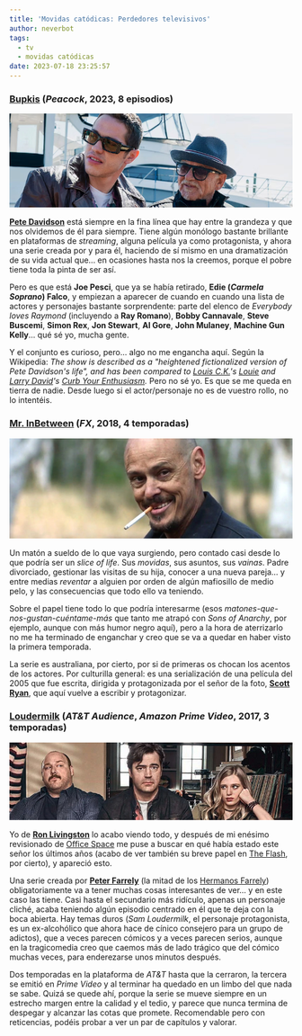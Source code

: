 ```yaml
---
title: 'Movidas catódicas: Perdedores televisivos'
author: neverbot
tags:
  - tv
  - movidas catódicas
date: 2023-07-18 23:25:57
---
```


### [Bupkis](https://thetvdb.com/series/bupkis) (*Peacock*, 2023, 8 episodios)

![bupkis](./movidas-catodicas-perdedores-televisivos/bupkis.jpg)

[**Pete Davidson**](https://en.wikipedia.org/wiki/Pete_Davidson) está siempre en la fina línea que hay entre la grandeza y que nos olvidemos de él para siempre. Tiene algún monólogo bastante brillante en plataformas de *streaming*, alguna película ya como protagonista, y ahora una serie creada por y para él, haciendo de sí mismo en una dramatización de su vida actual que... en ocasiones hasta nos la creemos, porque el pobre tiene toda la pinta de ser así.

Pero es que está **Joe Pesci**, que ya se había retirado, **Edie (*Carmela Soprano*) Falco**, y empiezan a aparecer de cuando en cuando una lista de actores y personajes bastante sorprendente: parte del elenco de *Everybody loves Raymond* (incluyendo a **Ray Romano**), **Bobby Cannavale**, **Steve Buscemi**, **Simon Rex**, **Jon Stewart**, **Al Gore**, **John Mulaney**, **Machine Gun Kelly**... qué sé yo, mucha gente.

Y el conjunto es curioso, pero... algo no me engancha aquí. Según la Wikipedia: *The show is described as a "heightened fictionalized version of Pete Davidson's life", and has been compared to [Louis C.K.](https://en.wikipedia.org/wiki/Louis_C.K.)'s [Louie](https://en.wikipedia.org/wiki/Louie_(American_TV_series)) and [Larry David](https://en.wikipedia.org/wiki/Larry_David)'s [Curb Your Enthusiasm](https://en.wikipedia.org/wiki/Curb_Your_Enthusiasm).* Pero no sé yo. Es que se me queda en tierra de nadie. Desde luego si el actor/personaje no es de vuestro rollo, no lo intentéis.

### [Mr. InBetween](https://thetvdb.com/series/mr-inbetween) (*FX*, 2018, 4 temporadas)

![mr.inbetween](./movidas-catodicas-perdedores-televisivos/mr.inbetween.jpg)

Un matón a sueldo de lo que vaya surgiendo, pero contado casi desde lo que podría ser un *slice of life*. Sus *movidas*, sus asuntos, sus *vainas*. Padre divorciado, gestionar las visitas de su hija, conocer a una nueva pareja... y entre medias *reventar* a alguien por orden de algún mafiosillo de medio pelo, y las consecuencias que todo ello va teniendo.

Sobre el papel tiene todo lo que podría interesarme (esos *matones-que-nos-gustan-cuéntame-más* que tanto me atrapó con *Sons of Anarchy*, por ejemplo, aunque con más humor negro aquí), pero a la hora de aterrizarlo no me ha terminado de enganchar y creo que se va a quedar en haber visto la primera temporada.

La serie es australiana, por cierto, por si de primeras os chocan los acentos de los actores. Por culturilla general: es una serialización de una película del 2005 que fue escrita, dirigida y protagonizada por el señor de la foto, [**Scott Ryan**](https://en.wikipedia.org/wiki/Scott_Ryan_(actor)), que aquí vuelve a escribir y protagonizar.

### [Loudermilk](https://thetvdb.com/series/loudermilk) (*AT&T Audience*, *Amazon Prime Video*, 2017, 3 temporadas)

![loudermilk](./movidas-catodicas-perdedores-televisivos/loudermilk.jpg)

Yo de [**Ron Livingston**](https://en.wikipedia.org/wiki/Ron_Livingston) lo acabo viendo todo, y después de mi enésimo revisionado de [Office Space](https://letterboxd.com/film/office-space/) me puse a buscar en qué había estado este señor los últimos años (acabo de ver también su breve papel en [The Flash](https://letterboxd.com/film/the-flash/), por cierto), y apareció esto.

Una serie creada por [**Peter Farrely**](https://en.wikipedia.org/wiki/Peter_Farrelly) (la mitad de los [Hermanos Farrely](https://en.wikipedia.org/wiki/Farrelly_brothers)) obligatoriamente va a tener muchas cosas interesantes de ver... y en este caso las tiene. Casi hasta el secundario más ridículo, apenas un personaje cliché, acaba teniendo algún episodio centrado en él que te deja con la boca abierta. Hay temas duros (*Sam Loudermilk*, el personaje protagonista, es un ex-alcohólico que ahora hace de cínico consejero para un grupo de adictos), que a veces parecen cómicos y a veces parecen serios, aunque en la tragicomedia creo que caemos más de lado trágico que del cómico muchas veces, para enderezarse unos minutos después.

Dos temporadas en la plataforma de *AT&T* hasta que la cerraron, la tercera se emitió en *Prime Video* y al terminar ha quedado en un limbo del que nada se sabe. Quizá se quede ahí, porque la serie se mueve siempre en un estrecho margen entre la calidad y el tedio, y parece que nunca termina de despegar y alcanzar las cotas que promete. Recomendable pero con reticencias, podéis probar a ver un par de capítulos y valorar.
